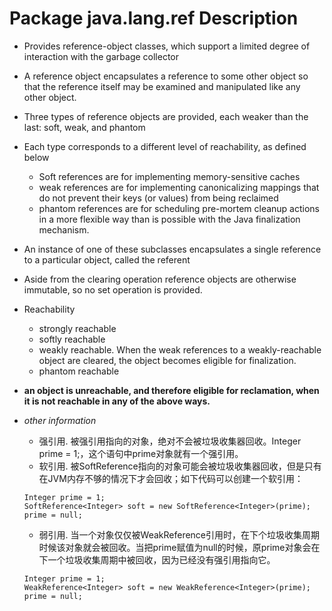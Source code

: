 # Package java.lang.ref Description

- Provides reference-object classes, which support a limited degree of interaction with the garbage collector

- A reference object encapsulates a reference to some other object so that the reference itself may be examined and manipulated like any other object. 

- Three types of reference objects are provided, each weaker than the last: soft, weak, and phantom

- Each type corresponds to a different level of reachability, as defined below
    - Soft references are for implementing memory-sensitive caches
    - weak references are for implementing canonicalizing mappings that do not prevent their keys (or values) from being reclaimed
    - phantom references are for scheduling pre-mortem cleanup actions in a more flexible way than is possible with the Java finalization mechanism.
    
- An instance of one of these subclasses encapsulates a single reference to a particular object, called the referent

- Aside from the clearing operation reference objects are otherwise immutable, so no set operation is provided.

- Reachability
    - strongly reachable
    - softly reachable
    - weakly reachable. When the weak references to a weakly-reachable object are cleared, the object becomes eligible for finalization.
    - phantom reachable 
    
- **an object is unreachable, and therefore eligible for reclamation, when it is not reachable in any of the above ways.**
 
 
- *other information*
    - 强引用. 被强引用指向的对象，绝对不会被垃圾收集器回收。Integer prime = 1;，这个语句中prime对象就有一个强引用。
    - 软引用. 被SoftReference指向的对象可能会被垃圾收集器回收，但是只有在JVM内存不够的情况下才会回收；如下代码可以创建一个软引用：
    ```
    Integer prime = 1;  
    SoftReference<Integer> soft = new SoftReference<Integer>(prime);
    prime = null;
    ```
    - 弱引用. 当一个对象仅仅被WeakReference引用时，在下个垃圾收集周期时候该对象就会被回收。当把prime赋值为null的时候，原prime对象会在下一个垃圾收集周期中被回收，因为已经没有强引用指向它。
    ```
    Integer prime = 1;  
    WeakReference<Integer> soft = new WeakReference<Integer>(prime);
    prime = null;
    
    ```
    
    